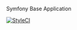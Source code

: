 Symfony Base Application

[![StyleCI](https://styleci.io/repos/113088469/shield?branch=master)](https://styleci.io/repos/113088469)

